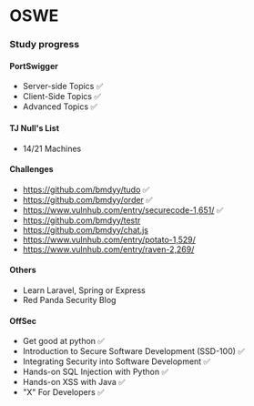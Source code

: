 # OSWE

### Study progress

#### PortSwigger
* Server-side Topics ✅  
* Client-Side Topics ✅  
* Advanced Topics ✅

#### TJ Null's List
* 14/21 Machines

#### Challenges
* https://github.com/bmdyy/tudo ✅
* https://github.com/bmdyy/order ✅
* https://www.vulnhub.com/entry/securecode-1,651/ ✅
* https://github.com/bmdyy/testr
* https://github.com/bmdyy/chat.js
* https://www.vulnhub.com/entry/potato-1,529/
* https://www.vulnhub.com/entry/raven-2,269/

#### Others
* Learn Laravel, Spring or Express
* Red Panda Security Blog

#### OffSec
* Get good at python ✅
* Introduction to Secure Software Development (SSD-100) ✅
* Integrating Security into Software Development ✅
* Hands-on SQL Injection with Python ✅
* Hands-on XSS with Java ✅
* "X" For Developers ✅
